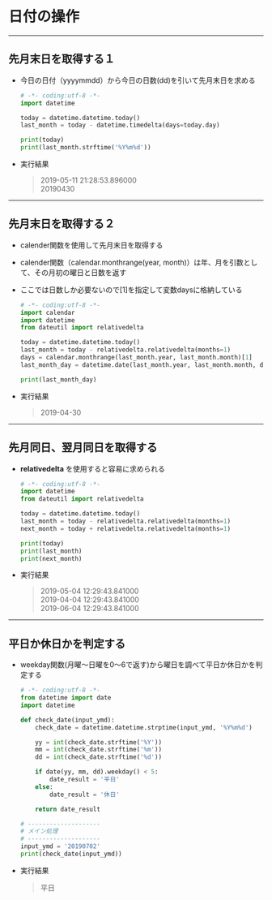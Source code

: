 # 日付の操作

***

## 先月末日を取得する１

* 今日の日付（yyyymmdd）から今日の日数(dd)を引いて先月末日を求める

  ```python
  # -*- coding:utf-8 -*-
  import datetime

  today = datetime.datetime.today()
  last_month = today - datetime.timedelta(days=today.day)

  print(today)
  print(last_month.strftime('%Y%m%d'))
  ```

* 実行結果

  > 2019-05-11 21:28:53.896000  
  > 20190430

***

## 先月末日を取得する２

* calender関数を使用して先月末日を取得する
* calender関数（calendar.monthrange(year, month)）は年、月を引数として、その月初の曜日と日数を返す
* ここでは日数しか必要ないので[1]を指定して変数daysに格納している

  ```python
  # -*- coding:utf-8 -*-
  import calendar
  import datetime
  from dateutil import relativedelta

  today = datetime.datetime.today()
  last_month = today - relativedelta.relativedelta(months=1)
  days = calendar.monthrange(last_month.year, last_month.month)[1]
  last_month_day = datetime.date(last_month.year, last_month.month, days)

  print(last_month_day)
  ```

* 実行結果

  > 2019-04-30

***

## 先月同日、翌月同日を取得する

* __relativedelta__ を使用すると容易に求められる

  ```python
  # -*- coding:utf-8 -*-
  import datetime
  from dateutil import relativedelta

  today = datetime.datetime.today()
  last_month = today - relativedelta.relativedelta(months=1)
  next_month = today + relativedelta.relativedelta(months=1)

  print(today)
  print(last_month)
  print(next_month)
  ```

* 実行結果

  > 2019-05-04 12:29:43.841000  
  2019-04-04 12:29:43.841000  
  2019-06-04 12:29:43.841000

***

## 平日か休日かを判定する

* weekday関数(月曜～日曜を0～6で返す)から曜日を調べて平日か休日かを判定する

  ```python
  # -*- coding:utf-8 -*-
  from datetime import date
  import datetime

  def check_date(input_ymd):
      check_date = datetime.datetime.strptime(input_ymd, '%Y%m%d')

      yy = int(check_date.strftime('%Y'))
      mm = int(check_date.strftime('%m'))
      dd = int(check_date.strftime('%d'))

      if date(yy, mm, dd).weekday() < 5:
          date_result = '平日'
      else:
          date_result = '休日'

      return date_result

  # --------------------
  # メイン処理
  # --------------------
  input_ymd = '20190702'
  print(check_date(input_ymd))
  ```

* 実行結果

  > 平日
